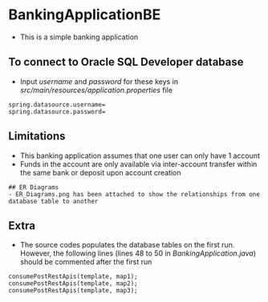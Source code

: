 # BankingApplicationBE
- This is a simple banking application
## To connect to Oracle SQL Developer database
- Input *username* and *password* for these keys in *src/main/resources/application.properties* file
```
spring.datasource.username=
spring.datasource.password=
```
## Limitations
- This banking application assumes that one user can only have 1 account
- Funds in the account are only available via inter-account transfer within the same bank or deposit upon account creation
```
## ER Diagrams
- ER_Diagrams.png has been attached to show the relationships from one database table to another
```
## Extra
- The source codes populates the database tables on the first run. However, the following lines (lines 48 to 50 in *BankingApplication.java*) should be commented after the first run
```
consumePostRestApis(template, map1);
consumePostRestApis(template, map2);
consumePostRestApis(template, map3);
```
